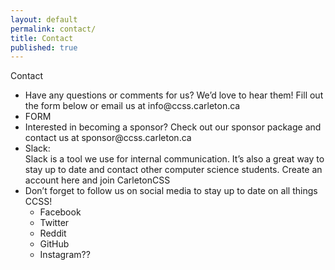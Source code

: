 ```yaml
---
layout: default
permalink: contact/
title: Contact
published: true
---
```


Contact
<ul>
	<li>Have any questions or comments for us? We’d love to hear them! Fill out the form below or email us at info@ccss.carleton.ca</li>
	<li>FORM</li>
	<li>Interested in becoming a sponsor? Check out our sponsor package and contact us at sponsor@ccss.carleton.ca</li>
	<li>Slack:<br>
		Slack is a tool we use for internal communication. It’s also a great way to stay up to date and contact other computer science students. Create an account here and join CarletonCSS</li>
	<li>Don’t forget to follow us on social media to stay up to date on all things CCSS!
		<ul>
			<li>Facebook</li>
			<li>Twitter</li>
			<li>Reddit</li>
			<li>GitHub</li>
			<li>Instagram??</li>
		</ul>
	</li>
</ul>



